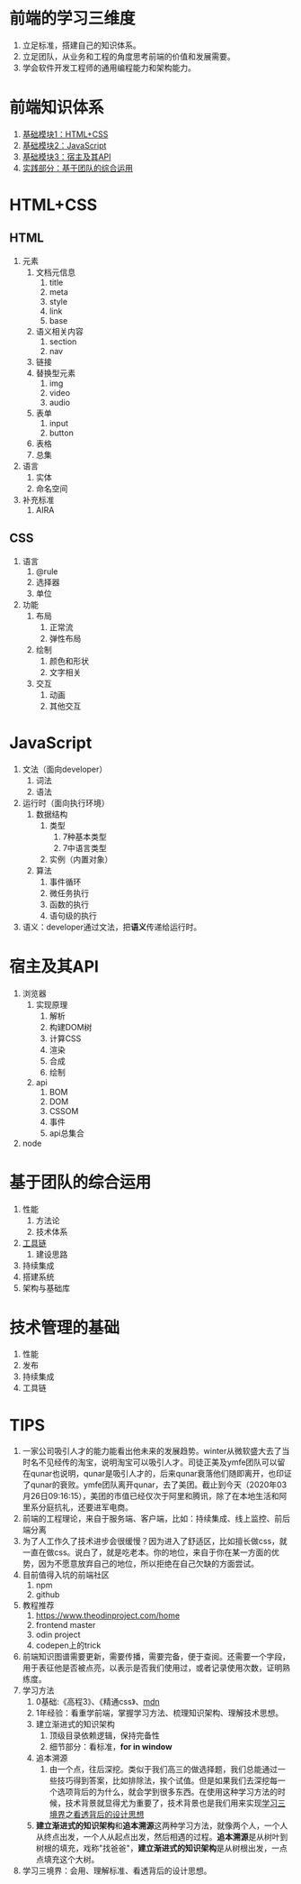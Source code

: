 # 前端的学习三维度
1. 立足标准，搭建自己的知识体系。
2. 立足团队，从业务和工程的角度思考前端的价值和发展需要。
3. 学会软件开发工程师的通用编程能力和架构能力。


# 前端知识体系
1. [基础模块1：HTML+CSS](#1-1)
2. [基础模块2：JavaScript](#1-2)
3. [基础模块3：宿主及其API](#1-3)
4. [实践部分：基于团队的综合运用](#1-4)


# <a id="1-1">HTML+CSS</a>
   ## HTML
   1. 元素
      1. 文档元信息
         1. title
         2. meta
         3. style
         4. link
         5. base
      2. 语义相关内容
         1. section
         2. nav
      3. 链接
      4. 替换型元素
         1. img
         2. video
         3. audio
      5. 表单
         1. input
         2. button
      6. 表格
      7. 总集
   2. 语言
      1. 实体
      2. 命名空间
   3. 补充标准
      1. AIRA
   ## CSS
   1. 语言
      1. @rule
      2. 选择器
      3. 单位
   2. 功能
      1. 布局
         1. 正常流
         2. 弹性布局
      2. 绘制
         1. 颜色和形状
         2. 文字相关
      3. 交互
         1. 动画
         2. 其他交互

# <a id="1-2">JavaScript</a>
   1. 文法（面向developer）
      1. 词法
      2. 语法
   2. 运行时（面向执行环境）
      1. 数据结构
         1. 类型
            1. 7种基本类型
            2. 7中语言类型
         2. 实例（内置对象）
      2. 算法
         1. 事件循环
         2. 微任务执行
         3. 函数的执行
         4. 语句级的执行
   3. 语义：developer通过文法，把**语义**传递给运行时。

# <a id="1-3">宿主及其API</a>
   1. 浏览器
      1. 实现原理
         1. 解析
         2. 构建DOM树
         3. 计算CSS
         4. 渲染
         5. 合成
         6. 绘制
      2. api
         1. BOM
         2. DOM
         3. CSSOM
         4. 事件
         5. api总集合
   2. node

# <a id="1-4">基于团队的综合运用</a>
   1. 性能
      1. 方法论
      2. 技术体系
   2. [工具链](#manage-4)
      1. 建设思路
   3. 持续集成
   4. 搭建系统
   5. 架构与基础库

# 技术管理的基础
   1. 性能
   2. 发布
   3. 持续集成
   4. <a id="manage-4">工具链</a>


# TIPS
1. 一家公司吸引人才的能力能看出他未来的发展趋势。winter从微软盛大去了当时名不见经传的淘宝，说明淘宝可以吸引人才。司徒正美及ymfe团队可以留在qunar也说明，qunar是吸引人才的，后来qunar衰落他们随即离开，也印证了qunar的衰败。ymfe团队离开qunar，去了美团。截止到今天（2020年03月26日09:16:15），美团的市值已经仅次于阿里和腾讯，除了在本地生活和阿里系分庭抗礼，还要进军电商。  
2. 前端的工程理论，来自于服务端、客户端，比如：持续集成、线上监控、前后端分离
3. 为了人工作久了技术进步会很缓慢？因为进入了舒适区，比如擅长做css，就一直在做css。说白了，就是吃老本。你的地位，来自于你在某一方面的优势，因为不愿意放弃自己的地位，所以拒绝在自己欠缺的方面尝试。
4. 目前值得入坑的前端社区
   1. npm
   2. github
5. 教程推荐
   1. https://www.theodinproject.com/home
   2. frontend master
   3. odin project
   4. codepen上的trick
6. 前端知识图谱需要更新，需要传播，需要完备，便于查阅。还需要一个字段，用于表征他是否被点亮，以表示是否我们使用过，或者记录使用次数，证明熟练度。
7. 学习方法
   1. 0基础:《高程3》、《精通css》、[mdn](https://developer.mozilla.org/zh-CN/)
   2. 1年经验：看重学前端，掌握学习方法、梳理知识架构、理解技术思想。
   3. 建立渐进式的知识架构
      1. 顶级目录依赖逻辑，保持完备性
      2. 细节部分：看标准，**for in window**
   4. 追本溯源
      1. 由一个点，往后深挖。类似于我们高三的做选择题，我们总能通过一些技巧得到答案，比如排除法，挨个试值。但是如果我们去深挖每一个选项背后的为什么，就会学到很多东西。在使用这种学习方法的时候，技术背景就显得尤为重要了，技术背景也是我们用来实现[学习三境界](#ment-1)之[看透背后的设计思想](#ment-1-1)
   5. **建立渐进式的知识架构**和**追本溯源**这两种学习方法，就像两个人，一个人从终点出发，一个人从起点出发，然后相遇的过程。**追本溯源**是从树叶到树根的填充，戏称"找爸爸"，**建立渐进式的知识架构**是从树根出发，一点点填充这个大树。
8. <a id="ment-1">学习三境界</a>：会用、理解标准、<a id="ment-1-1">看透背后的设计思想</a>。

